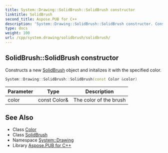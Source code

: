 ```yaml
---
title: System::Drawing::SolidBrush::SolidBrush constructor
linktitle: SolidBrush
second_title: Aspose.PUB for C++
description: 'System::Drawing::SolidBrush::SolidBrush constructor. Constructs a new SolidBrush object and initalizes it with the specified color in C++.'
type: docs
weight: 100
url: /cpp/system.drawing/solidbrush/solidbrush/
---
```

## SolidBrush::SolidBrush constructor


Constructs a new [SolidBrush](../) object and initalizes it with the specified color.

```cpp
System::Drawing::SolidBrush::SolidBrush(const Color &color)
```


| Parameter | Type | Description |
| --- | --- | --- |
| color | const Color\& | The color of the brush |

## See Also

* Class [Color](../../color/)
* Class [SolidBrush](../)
* Namespace [System::Drawing](../../)
* Library [Aspose.PUB for C++](../../../)
